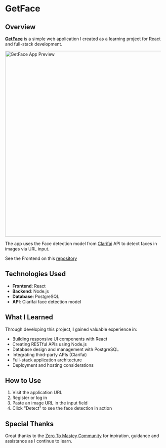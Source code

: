 # GetFace

## Overview
**[GetFace](https://getface-frontend.onrender.com/)** is a simple web application I created as a learning project for React and full-stack development.

<img src="https://i.postimg.cc/mDjzFCYh/GetFace.jpg" alt="GetFace App Preview" width="600"/>

The app uses the Face detection model from [Clarifai](https://clarifai.com/clarifai/main/models/face-detection) API to detect faces in images via URL input.

See the Frontend on this [repository](https://github.com/Nelsonmbigili/GetFace-Frontend)

## Technologies Used
- **Frontend**: React
- **Backend**: Node.js
- **Database**: PostgreSQL
- **API**: Clarifai face detection model

## What I Learned
Through developing this project, I gained valuable experience in:
- Building responsive UI components with React
- Creating RESTful APIs using Node.js
- Database design and management with PostgreSQL
- Integrating third-party APIs (Clarifai)
- Full-stack application architecture
- Deployment and hosting considerations

## How to Use
1. Visit the application URL
2. Register or log in 
3. Paste an image URL in the input field
4. Click "Detect" to see the face detection in action

## Special Thanks
Great thanks to the [Zero To Mastey Community](https://github.com/zero-to-mastery) for inpiration, guidance and assistance as I continue to learn.
